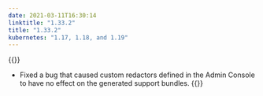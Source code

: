 ```yaml
---
date: 2021-03-11T16:30:14
linktitle: "1.33.2"
title: "1.33.2"
kubernetes: "1.17, 1.18, and 1.19"
---
```


{{<fixes>}}
* Fixed a bug that caused custom redactors defined in the Admin Console to have no effect on the generated support bundles.
{{</fixes>}}
